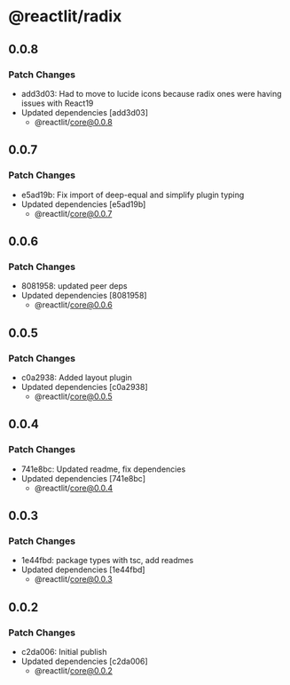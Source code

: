 # @reactlit/radix

## 0.0.8

### Patch Changes

- add3d03: Had to move to lucide icons because radix ones were having issues with React19
- Updated dependencies [add3d03]
  - @reactlit/core@0.0.8

## 0.0.7

### Patch Changes

- e5ad19b: Fix import of deep-equal and simplify plugin typing
- Updated dependencies [e5ad19b]
  - @reactlit/core@0.0.7

## 0.0.6

### Patch Changes

- 8081958: updated peer deps
- Updated dependencies [8081958]
  - @reactlit/core@0.0.6

## 0.0.5

### Patch Changes

- c0a2938: Added layout plugin
- Updated dependencies [c0a2938]
  - @reactlit/core@0.0.5

## 0.0.4

### Patch Changes

- 741e8bc: Updated readme, fix dependencies
- Updated dependencies [741e8bc]
  - @reactlit/core@0.0.4

## 0.0.3

### Patch Changes

- 1e44fbd: package types with tsc, add readmes
- Updated dependencies [1e44fbd]
  - @reactlit/core@0.0.3

## 0.0.2

### Patch Changes

- c2da006: Initial publish
- Updated dependencies [c2da006]
  - @reactlit/core@0.0.2
